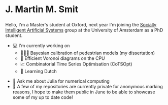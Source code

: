 <h1 align="left">J. Martin M. Smit</h1>
<h3 align="center"></h3>
Hello, I'm a Master's student at Oxford, next year I'm joining the
<a href="https://ivi.uva.nl/research/socially-intelligent-artificial-systems-group.html">Socially Intelligent Artificial Systems</a> group at the University of Amsterdam as a PhD student.


* 💻 I'm currently working on
  * 🚶🏿‍♂️ Bayesian calibration of pedestrian models (my dissertation) 
  * 🔺 Efficient Voronoi diagrams on the CPU
  * 📈 Combinatorial Time Series Optimisation (CoTSOpt)
  * 📙 Learning Dutch

- 💬 Ask me about Julia for numerical computing
- 📜 A few of my repositories are currently private for anonymous marking reasons, I hope to make them public in June to be able to showcase some of my up to date code!

<!-- - 📫 How to reach me **miguelraz@gmail.com** -->

<!-- - ⚡ Fun fact **I am not terrible at handstands, amateur hummus sommelier** -->

<!-- - 🎥 You can watch some of my not-at-all-edited [video tutorials](https://www.youtube.com/channel/UC840v4b_71e78fmPHiCPQVg/videos) or my livecoding fails on my [twitch.tv livestream channel](twitch.tv/BrainRPG) -->
